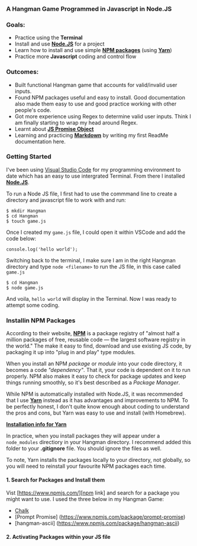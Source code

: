 ### A Hangman Game Programmed in Javascript in Node.JS

### Goals: 
* Practice using the **Terminal**
* Install and use [**Node.JS**][node link] for a project
* Learn how to install and use simple [**NPM packages**][npm link] (using [**Yarn**][yarn link])
* Practice more **Javascript** coding and control flow

### Outcomes:
* Built functional Hangman game that accounts for valid/invalid user inputs.
* Found NPM packages useful and easy to install. Good documentation also made them easy to use and good practice working with other people's code. 
* Got more experience using Regex to determine valid user inputs. Think I am finally starting to wrap my head around Regex.
* Learnt about [**JS Promise Object**](https://developer.mozilla.org/en-US/docs/Web/JavaScript/Reference/Global_Objects/Promise)
* Learning and practicing [**Markdown**](https://www.markdowntutorial.com/) by writing my first ReadMe documentation here. 


### Getting Started

I've been using [Visual Studio Code](https://www.visualstudio.com/) for my programming environment to date which has an easy to use intergrated Terminal. From there I installed [**Node.JS**][node link].

To run a Node JS file, I first had to use the commmand line to create a directory and javascript file to work with and run: 

```
$ mkdir Hangman
$ cd Hangman
$ touch game.js
```

Once I created my ```game.js``` file, I could open it within VSCode and add the code below: 

```
console.log('hello world');
```

Switching back to the terminal, I make sure I am in the right Hangman directory and type ```node <filename>``` to run the JS file, in this case called ```game.js```

```
$ cd Hangman
$ node game.js
```

And voila, ```hello world``` will display in the Terminal.  Now I was ready to attempt some coding. 

### Installin NPM Packages

According to their website, [**NPM**][npm link] is a package registry of "almost half a million packages of free, reusable code — the largest software registry in the world." The make it easy to find, download and use existing JS code, by packaging it up into "plug in and play" type modules. 

When you install an NPM *package* or *module* into your code directory, it becomes a code *"dependency"*. That it, your code is dependent on it to run properly. NPM also makes it easy to check for package updates and keep things running smoothly, so it's best described as a *Package Manager*.

While NPM is automatically installed with Node.JS, it was recommended  that I use [**Yarn**][yarn link] instead as it has advantages and improvements to NPM. To be perfectly honest, I don't quite know enough about coding to understand the pros and cons, but Yarn was easy to use and install (with Homebrew). 

[**Installation info for Yarn**][yarn link]

In practice, when you install packages they will appear under a ```node_modules``` directiory in your Hangman directory. I recommend added this folder to your **.gitignore** file.  You should ignore the files as well. 

To note, Yarn installs the packages locally to your directory, not globally, so you will need to reinstall your favourite NPM packages each time. 

#### 1. Search for Packages and Install them

Vist [https://www.npmjs.com/][npm link] and search for a package you might want to use. I used the three below in my Hangman Game: 

* [Chalk](https://www.npmjs.com/package/chalk)
* [Prompt Promise] (https://www.npmjs.com/package/prompt-promise)
* [hangman-ascii] (https://www.npmjs.com/package/hangman-ascii)

#### 2. Activating Packages within your JS file




[yarn link]: https://yarnpkg.com/en/docs/getting-started
[npm link]: https://www.npmjs.com/
[node link]: https://nodejs.org/en/

